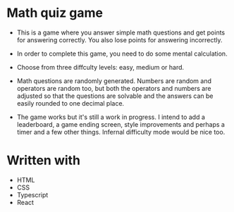 # Math quiz game

* This is a game where you answer simple math questions and get points for answering correctly. You also lose points for answering incorrectly.

* In order to complete this game, you need to do some mental calculation. 

* Choose from three diffculty levels: easy, medium or hard.

* Math questions are randomly generated. Numbers are random and operators are random too, but both the operators and numbers are adjusted so that the questions are solvable and the answers can be easily rounded to one decimal place.

* The game works but it's still a work in progress. I intend to add a leaderboard, a game ending screen, style improvements and perhaps a timer and a few other things. Infernal difficulty mode would be nice too.

# Written with

* HTML
* CSS
* Typescript
* React